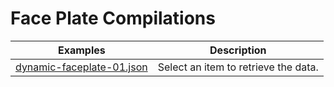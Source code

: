 # Face Plate Compilations

| Examples | Description |
| --- | --- |
| [dynamic-faceplate-01.json](./webstudio/compilations/actions/dynamic-faceplate-01.json)| Select an item to retrieve the data.
